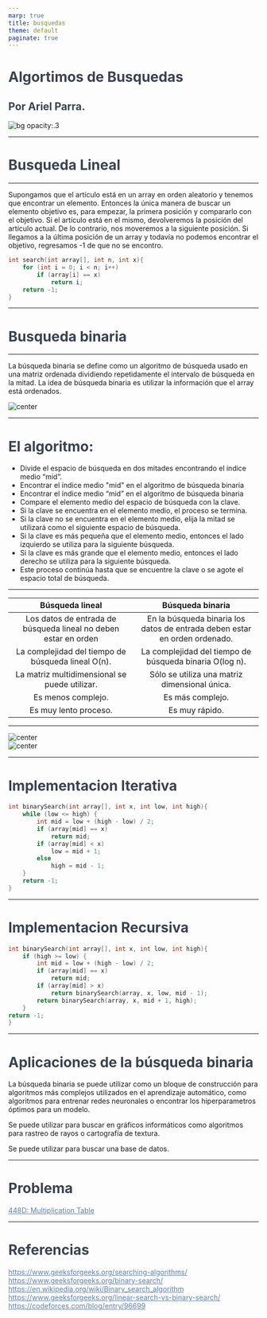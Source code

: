 ```yaml
---
marp: true
title: busquedas
theme: default
paginate: true
---
```

<!-- tema -->
<style>
h1 {color: #4c566a;}
h2 {color: #81a1c1;}
a[href]{color: #5e81ac;}
section {background: #d8dee9;text-align: justify;color: #3b4252;}
img {background-color: transparent!important;}
table {text-align: center; margin-left: auto; margin-right: auto;} 
img[alt~="center"] {display: block;margin: 0 auto;}
mark {background-color: rgb(129 161 193 / 0.6)};

</style>
<style scoped>h1, h2, h3 {color: #3b4252;}</style>


# <!--fit--> Algortimos de Busquedas 
## Por Ariel Parra. 
![bg opacity:.3](https://www.timejust.es/wp-content/uploads/2020/10/busqueda.jpeg)

---

# Busqueda Lineal

---

Supongamos que el artículo está en un array en orden aleatorio y tenemos que encontrar un elemento. Entonces la única manera de buscar un elemento objetivo es, para empezar, la primera posición y compararlo con el objetivo. Si el artículo está en el mismo, devolveremos la posición del artículo actual. De lo contrario, nos moveremos a la siguiente posición. Si llegamos a la última posición de un array y todavía no podemos encontrar el objetivo, regresamos -1 de que no se encontro.

```cpp
int search(int array[], int n, int x){
	for (int i = 0; i < n; i++)
		if (array[i] == x)
			return i;
	return -1;
}
```

---

# Busqueda binaria

---

La búsqueda binaria se define como un algoritmo de búsqueda usado en una matriz ordenada dividiendo repetidamente el intervalo de búsqueda en la mitad. La idea de búsqueda binaria es utilizar la información que el array está ordenados.

![center](https://media.geeksforgeeks.org/wp-content/uploads/20230522163247/mid-in-binary-search.webp)

---

# El algoritmo:

- Divide el espacio de búsqueda en dos mitades encontrando el índice medio “mid”.
- Encontrar el índice medio "mid" en el algoritmo de búsqueda binaria
- Encontrar el índice medio “mid” en el algoritmo de búsqueda binaria
- Compare el elemento medio del espacio de búsqueda con la clave.
- Si la clave se encuentra en el elemento medio, el proceso se termina.
- Si la clave no se encuentra en el elemento medio, elija la mitad se utilizará como el siguiente espacio de búsqueda.
- Si la clave es más pequeña que el elemento medio, entonces el lado izquierdo se utiliza para la siguiente búsqueda.
- Si la clave es más grande que el elemento medio, entonces el lado derecho se utiliza para la siguiente búsqueda.
- Este proceso continúa hasta que se encuentre la clave o se agote el espacio total de búsqueda.

---

Búsqueda lineal                                                 | Búsqueda binaria
----------------------------------------------------------------|-------------------------------------------------------------------------------
Los datos de entrada de búsqueda lineal no deben estar en orden | En la búsqueda binaria los datos de entrada deben estar en orden ordenado.
La complejidad del tiempo de búsqueda lineal O(n).              | La complejidad del tiempo de búsqueda binaria O(log n).
La matriz multidimensional se puede utilizar.                   | Sólo se utiliza una matriz dimensional única.
Es menos complejo.                                              | Es más complejo.
Es muy lento proceso. | Es muy rápido.

---

![center](https://media.geeksforgeeks.org/wp-content/uploads/Linear.png)
![center](https://media.geeksforgeeks.org/wp-content/uploads/binary-3.png)

---

# Implementacion Iterativa

```cpp
int binarySearch(int array[], int x, int low, int high){
	while (low <= high) {
		int mid = low + (high - low) / 2;
		if (array[mid] == x)
			return mid;
		if (array[mid] < x)
			low = mid + 1;
		else
			high = mid - 1;
	}
	return -1;
}

```
---

# Implementacion Recursiva

```cpp
int binarySearch(int array[], int x, int low, int high){
    if (high >= low) {
        int mid = low + (high - low) / 2; 
        if (array[mid] == x) 
            return mid;
        if (array[mid] > x) 
            return binarySearch(array, x, low, mid - 1); 
        return binarySearch(array, x, mid + 1, high);
    }
return -1;
}
```

---

# Aplicaciones de la búsqueda binaria

La búsqueda binaria se puede utilizar como un bloque de construcción para algoritmos más complejos utilizados en el aprendizaje automático, como algoritmos para entrenar redes neuronales o encontrar los hiperparametros óptimos para un modelo.

Se puede utilizar para buscar en gráficos informáticos como algoritmos para rastreo de rayos o cartografía de textura.

Se puede utilizar para buscar una base de datos.

---

# Problema 

[448D: Multiplication Table](https://codeforces.com/contest/448/problem/D)

---

# Referencias
https://www.geeksforgeeks.org/searching-algorithms/
https://www.geeksforgeeks.org/binary-search/
https://en.wikipedia.org/wiki/Binary_search_algorithm
https://www.geeksforgeeks.org/linear-search-vs-binary-search/
https://codeforces.com/blog/entry/96699